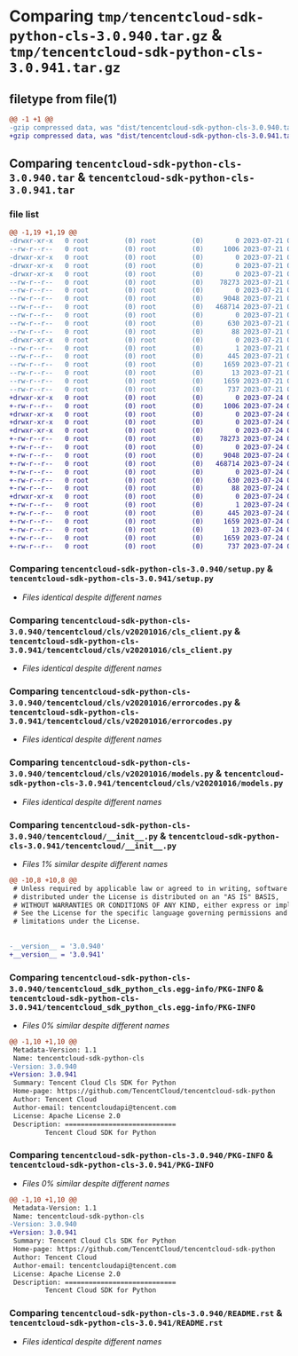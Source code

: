 # Comparing `tmp/tencentcloud-sdk-python-cls-3.0.940.tar.gz` & `tmp/tencentcloud-sdk-python-cls-3.0.941.tar.gz`

## filetype from file(1)

```diff
@@ -1 +1 @@
-gzip compressed data, was "dist/tencentcloud-sdk-python-cls-3.0.940.tar", last modified: Fri Jul 21 00:26:00 2023, max compression
+gzip compressed data, was "dist/tencentcloud-sdk-python-cls-3.0.941.tar", last modified: Mon Jul 24 00:34:00 2023, max compression
```

## Comparing `tencentcloud-sdk-python-cls-3.0.940.tar` & `tencentcloud-sdk-python-cls-3.0.941.tar`

### file list

```diff
@@ -1,19 +1,19 @@
-drwxr-xr-x   0 root         (0) root         (0)        0 2023-07-21 00:26:00.000000 tencentcloud-sdk-python-cls-3.0.940/
--rw-r--r--   0 root         (0) root         (0)     1006 2023-07-21 00:26:00.000000 tencentcloud-sdk-python-cls-3.0.940/setup.py
-drwxr-xr-x   0 root         (0) root         (0)        0 2023-07-21 00:26:00.000000 tencentcloud-sdk-python-cls-3.0.940/tencentcloud/
-drwxr-xr-x   0 root         (0) root         (0)        0 2023-07-21 00:26:00.000000 tencentcloud-sdk-python-cls-3.0.940/tencentcloud/cls/
-drwxr-xr-x   0 root         (0) root         (0)        0 2023-07-21 00:26:00.000000 tencentcloud-sdk-python-cls-3.0.940/tencentcloud/cls/v20201016/
--rw-r--r--   0 root         (0) root         (0)    78273 2023-07-21 00:26:00.000000 tencentcloud-sdk-python-cls-3.0.940/tencentcloud/cls/v20201016/cls_client.py
--rw-r--r--   0 root         (0) root         (0)        0 2023-07-21 00:26:00.000000 tencentcloud-sdk-python-cls-3.0.940/tencentcloud/cls/v20201016/__init__.py
--rw-r--r--   0 root         (0) root         (0)     9048 2023-07-21 00:26:00.000000 tencentcloud-sdk-python-cls-3.0.940/tencentcloud/cls/v20201016/errorcodes.py
--rw-r--r--   0 root         (0) root         (0)   468714 2023-07-21 00:26:00.000000 tencentcloud-sdk-python-cls-3.0.940/tencentcloud/cls/v20201016/models.py
--rw-r--r--   0 root         (0) root         (0)        0 2023-07-21 00:26:00.000000 tencentcloud-sdk-python-cls-3.0.940/tencentcloud/cls/__init__.py
--rw-r--r--   0 root         (0) root         (0)      630 2023-07-21 00:26:00.000000 tencentcloud-sdk-python-cls-3.0.940/tencentcloud/__init__.py
--rw-r--r--   0 root         (0) root         (0)       88 2023-07-21 00:26:00.000000 tencentcloud-sdk-python-cls-3.0.940/setup.cfg
-drwxr-xr-x   0 root         (0) root         (0)        0 2023-07-21 00:26:00.000000 tencentcloud-sdk-python-cls-3.0.940/tencentcloud_sdk_python_cls.egg-info/
--rw-r--r--   0 root         (0) root         (0)        1 2023-07-21 00:26:00.000000 tencentcloud-sdk-python-cls-3.0.940/tencentcloud_sdk_python_cls.egg-info/dependency_links.txt
--rw-r--r--   0 root         (0) root         (0)      445 2023-07-21 00:26:00.000000 tencentcloud-sdk-python-cls-3.0.940/tencentcloud_sdk_python_cls.egg-info/SOURCES.txt
--rw-r--r--   0 root         (0) root         (0)     1659 2023-07-21 00:26:00.000000 tencentcloud-sdk-python-cls-3.0.940/tencentcloud_sdk_python_cls.egg-info/PKG-INFO
--rw-r--r--   0 root         (0) root         (0)       13 2023-07-21 00:26:00.000000 tencentcloud-sdk-python-cls-3.0.940/tencentcloud_sdk_python_cls.egg-info/top_level.txt
--rw-r--r--   0 root         (0) root         (0)     1659 2023-07-21 00:26:00.000000 tencentcloud-sdk-python-cls-3.0.940/PKG-INFO
--rw-r--r--   0 root         (0) root         (0)      737 2023-07-21 00:26:00.000000 tencentcloud-sdk-python-cls-3.0.940/README.rst
+drwxr-xr-x   0 root         (0) root         (0)        0 2023-07-24 00:34:00.000000 tencentcloud-sdk-python-cls-3.0.941/
+-rw-r--r--   0 root         (0) root         (0)     1006 2023-07-24 00:34:00.000000 tencentcloud-sdk-python-cls-3.0.941/setup.py
+drwxr-xr-x   0 root         (0) root         (0)        0 2023-07-24 00:34:00.000000 tencentcloud-sdk-python-cls-3.0.941/tencentcloud/
+drwxr-xr-x   0 root         (0) root         (0)        0 2023-07-24 00:34:00.000000 tencentcloud-sdk-python-cls-3.0.941/tencentcloud/cls/
+drwxr-xr-x   0 root         (0) root         (0)        0 2023-07-24 00:34:00.000000 tencentcloud-sdk-python-cls-3.0.941/tencentcloud/cls/v20201016/
+-rw-r--r--   0 root         (0) root         (0)    78273 2023-07-24 00:34:00.000000 tencentcloud-sdk-python-cls-3.0.941/tencentcloud/cls/v20201016/cls_client.py
+-rw-r--r--   0 root         (0) root         (0)        0 2023-07-24 00:34:00.000000 tencentcloud-sdk-python-cls-3.0.941/tencentcloud/cls/v20201016/__init__.py
+-rw-r--r--   0 root         (0) root         (0)     9048 2023-07-24 00:34:00.000000 tencentcloud-sdk-python-cls-3.0.941/tencentcloud/cls/v20201016/errorcodes.py
+-rw-r--r--   0 root         (0) root         (0)   468714 2023-07-24 00:34:00.000000 tencentcloud-sdk-python-cls-3.0.941/tencentcloud/cls/v20201016/models.py
+-rw-r--r--   0 root         (0) root         (0)        0 2023-07-24 00:34:00.000000 tencentcloud-sdk-python-cls-3.0.941/tencentcloud/cls/__init__.py
+-rw-r--r--   0 root         (0) root         (0)      630 2023-07-24 00:34:00.000000 tencentcloud-sdk-python-cls-3.0.941/tencentcloud/__init__.py
+-rw-r--r--   0 root         (0) root         (0)       88 2023-07-24 00:34:00.000000 tencentcloud-sdk-python-cls-3.0.941/setup.cfg
+drwxr-xr-x   0 root         (0) root         (0)        0 2023-07-24 00:34:00.000000 tencentcloud-sdk-python-cls-3.0.941/tencentcloud_sdk_python_cls.egg-info/
+-rw-r--r--   0 root         (0) root         (0)        1 2023-07-24 00:34:00.000000 tencentcloud-sdk-python-cls-3.0.941/tencentcloud_sdk_python_cls.egg-info/dependency_links.txt
+-rw-r--r--   0 root         (0) root         (0)      445 2023-07-24 00:34:00.000000 tencentcloud-sdk-python-cls-3.0.941/tencentcloud_sdk_python_cls.egg-info/SOURCES.txt
+-rw-r--r--   0 root         (0) root         (0)     1659 2023-07-24 00:34:00.000000 tencentcloud-sdk-python-cls-3.0.941/tencentcloud_sdk_python_cls.egg-info/PKG-INFO
+-rw-r--r--   0 root         (0) root         (0)       13 2023-07-24 00:34:00.000000 tencentcloud-sdk-python-cls-3.0.941/tencentcloud_sdk_python_cls.egg-info/top_level.txt
+-rw-r--r--   0 root         (0) root         (0)     1659 2023-07-24 00:34:00.000000 tencentcloud-sdk-python-cls-3.0.941/PKG-INFO
+-rw-r--r--   0 root         (0) root         (0)      737 2023-07-24 00:34:00.000000 tencentcloud-sdk-python-cls-3.0.941/README.rst
```

### Comparing `tencentcloud-sdk-python-cls-3.0.940/setup.py` & `tencentcloud-sdk-python-cls-3.0.941/setup.py`

 * *Files identical despite different names*

### Comparing `tencentcloud-sdk-python-cls-3.0.940/tencentcloud/cls/v20201016/cls_client.py` & `tencentcloud-sdk-python-cls-3.0.941/tencentcloud/cls/v20201016/cls_client.py`

 * *Files identical despite different names*

### Comparing `tencentcloud-sdk-python-cls-3.0.940/tencentcloud/cls/v20201016/errorcodes.py` & `tencentcloud-sdk-python-cls-3.0.941/tencentcloud/cls/v20201016/errorcodes.py`

 * *Files identical despite different names*

### Comparing `tencentcloud-sdk-python-cls-3.0.940/tencentcloud/cls/v20201016/models.py` & `tencentcloud-sdk-python-cls-3.0.941/tencentcloud/cls/v20201016/models.py`

 * *Files identical despite different names*

### Comparing `tencentcloud-sdk-python-cls-3.0.940/tencentcloud/__init__.py` & `tencentcloud-sdk-python-cls-3.0.941/tencentcloud/__init__.py`

 * *Files 1% similar despite different names*

```diff
@@ -10,8 +10,8 @@
 # Unless required by applicable law or agreed to in writing, software
 # distributed under the License is distributed on an "AS IS" BASIS,
 # WITHOUT WARRANTIES OR CONDITIONS OF ANY KIND, either express or implied.
 # See the License for the specific language governing permissions and
 # limitations under the License.
 
 
-__version__ = '3.0.940'
+__version__ = '3.0.941'
```

### Comparing `tencentcloud-sdk-python-cls-3.0.940/tencentcloud_sdk_python_cls.egg-info/PKG-INFO` & `tencentcloud-sdk-python-cls-3.0.941/tencentcloud_sdk_python_cls.egg-info/PKG-INFO`

 * *Files 0% similar despite different names*

```diff
@@ -1,10 +1,10 @@
 Metadata-Version: 1.1
 Name: tencentcloud-sdk-python-cls
-Version: 3.0.940
+Version: 3.0.941
 Summary: Tencent Cloud Cls SDK for Python
 Home-page: https://github.com/TencentCloud/tencentcloud-sdk-python
 Author: Tencent Cloud
 Author-email: tencentcloudapi@tencent.com
 License: Apache License 2.0
 Description: ============================
         Tencent Cloud SDK for Python
```

### Comparing `tencentcloud-sdk-python-cls-3.0.940/PKG-INFO` & `tencentcloud-sdk-python-cls-3.0.941/PKG-INFO`

 * *Files 0% similar despite different names*

```diff
@@ -1,10 +1,10 @@
 Metadata-Version: 1.1
 Name: tencentcloud-sdk-python-cls
-Version: 3.0.940
+Version: 3.0.941
 Summary: Tencent Cloud Cls SDK for Python
 Home-page: https://github.com/TencentCloud/tencentcloud-sdk-python
 Author: Tencent Cloud
 Author-email: tencentcloudapi@tencent.com
 License: Apache License 2.0
 Description: ============================
         Tencent Cloud SDK for Python
```

### Comparing `tencentcloud-sdk-python-cls-3.0.940/README.rst` & `tencentcloud-sdk-python-cls-3.0.941/README.rst`

 * *Files identical despite different names*

